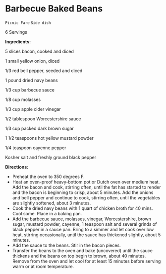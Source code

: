 # Barbecue Baked Beans

`Picnic Fare` `Side dish`

6 Servings

**Ingredients:**

5 slices bacon, cooked and diced

1 small yellow onion, diced

1/3 red bell pepper, seeded and diced

1 pound dried navy beans 

1/3 cup barbecue sauce

1/8 cup molasses

1/3 cup apple cider vinegar

1/2 tablespoon Worcestershire sauce

1/3 cup packed dark brown sugar

1 1/2 teaspoons hot yellow mustard powder

1/4 teaspoon cayenne pepper

Kosher salt and freshly ground black pepper

**Directions:**

- Preheat the oven to 350 degrees F.
- Heat an oven-proof heavy-bottom pot or Dutch oven over medium heat. Add the bacon and cook, stirring often, until the fat has started to render and the bacon is beginning to crisp, about 5 minutes. Add the onions and bell pepper and continue to cook, stirring often, until the vegetables are slightly softened, about 3 minutes.  
- Cook the dried navy beans with 1 quart of chicken broth for 40 mins. Cool some. Place in a baking pan.
- Add the barbecue sauce, molasses, vinegar, Worcestershire, brown sugar, mustard powder, cayenne, 1 teaspoon salt and several grinds of black pepper in a sauce pan. Bring to a simmer and let cook over low heat, stirring occasionally, until the sauce has thickened slightly, about 5 minutes.
- Add the sauce to the beans. Stir in the bacon pieces. 
- Transfer the beans to the oven and bake (uncovered) until the sauce thickens and the beans on top begin to brown, about 40 minutes. Remove from the oven and let cool for at least 15 minutes before serving warm or at room temperature. 
